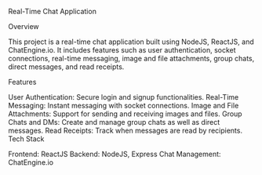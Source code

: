 Real-Time Chat Application

Overview

This project is a real-time chat application built using NodeJS, ReactJS, and ChatEngine.io. It includes features such as user authentication, socket connections, real-time messaging, image and file attachments, group chats, direct messages, and read receipts.

Features

User Authentication: Secure login and signup functionalities.
Real-Time Messaging: Instant messaging with socket connections.
Image and File Attachments: Support for sending and receiving images and files.
Group Chats and DMs: Create and manage group chats as well as direct messages.
Read Receipts: Track when messages are read by recipients.
Tech Stack

Frontend: ReactJS
Backend: NodeJS, Express
Chat Management: ChatEngine.io
